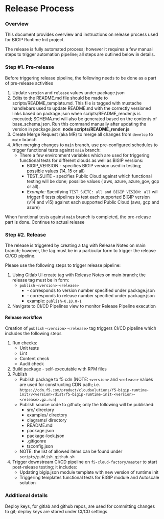 # Release Process

### Overview

This document provides overview and instructions on release process used for BIGIP Runtime Init project. 

The release is fully automated process; however it requires a few manual steps to trigger automation pipeline; all steps are outlined below in details.


### Step #1. Pre-release

Before triggering release pipeline, the following needs to be done as a part of pre-release activities

   1. Update `version` and `release` values under package.json
   2. Edits to the README.md file should be made to scripts/README_template.md.  This file is tagged with mustache handlebars used to update README.md with the correctly versioned links based on package.json when scripts/README_render.js is executed; SCHEMA.md will also be generated based on the contents of base_schema.json. Run this command manually after updating the version in package.json: **node scripts/README_render.js**
   3. Create Merge Request (aka MR) to merge all changes from `develop` to `main` branch
   4. After merging changes to `main` branch, use pre-configured schedules to trigger functional tests against `main` branch:
      * There a few environment variables which are used for triggering functional tests for different clouds as well as BIGIP versions:
         - BIGIP_VERSION - specifies BIGIP version used in testing; possible values (14, 15 or all)
         - TEST_SUITE - specifies Public Cloud against which functional testing will be done; possilbe values ( aws, azure, azure_gov, gcp or all). 
         - *Example:* Specifying `TEST_SUITE: all and BIGIP_VESION: all` will trigger 6 tests pipelines to test each supported BIGIP version (v14 and v15) against each supported Public Cloud (aws, gcp and azure)

When functional tests against `main` branch is completed, the pre-release part is done. Continue to actual release


### Step #2. Release

The release is triggered by creating a tag with Release Notes on main branch; however, the tag must be in a particular form to trigger the release CI/CD pipeline.

Please use the following steps to trigger release pipeline: 
 
   1. Using Gitlab UI create tag with Release Notes on main branch; the release tag must be in form:
      * `publish-<version>-<release>` 
          - <version> - corresponds to version number specified under package.json
          - <release> - corresponds to release number specified under package.json
          - example: `publish-0.10.0-1`
   2. Navigate to CI/CD Pipelines view to monitor Release Pipeline execution
   
   
#### Release workflow

Creation of `publish-<version>-<release>` tag triggers CI/CD pipeline which includes the following steps
   
   1. Run checks: 
      - Unit tests
      - Lint
      - Content check
      - Audit check
   2. Build package - self-executable with RPM files
   3. Publish
      - Publish package to f5 cdn (NOTE: `<version>` and `<release>` values are used for constructing CDN path; i.e. `https://cdn.f5.com/product/cloudsolutions/f5-bigip-runtime-init/v<version>/dist/f5-bigip-runtime-init-<version>-<release>.gz.run`)
      - Publish source code to github; only the following will be published:   
         * src/ directory 
         * examples/ directory 
         * diagrams/ directory
         * README.md 
         * package.json
         * package-lock.json
         * .gitigonre
         * tsconfig.json
      - NOTE: the list of allowed items can be found under `scripts/publish_github.sh`
   4. Trigger downstream CI/CD pipeline on `f5-cloud-factory/master` to start post-release testing; it includes:
      - Updating bigip.json module template with new version of runtime init
      - Triggering templates functional tests for BIGIP module and Autoscale solution
      
      
### Additional details

Deploy keys, for gitlab and github repos, are used for committing changes to git; deploy keys are stored under CI/CD settings.
